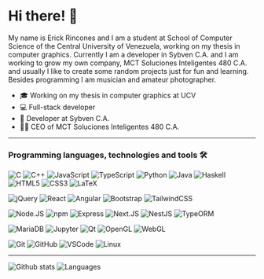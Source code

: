 # Hi there! :wave:

My name is Erick Rincones and I am a student at School of Computer Science
of the Central University of Venezuela, working on my thesis in computer
graphics. Currently I am a developer in Sybven C.A. and I am working to grow my
own company, MCT Soluciones Inteligentes 480 C.A. and usually I
like to create some random projects just for fun and learning. Besides
programming I am musician and amateur photographer.

- :mortar_board: Working on my thesis in computer graphics at UCV
- :computer: Full-stack developer
- :office: Developer at Sybven C.A.
- :office_worker: CEO of MCT Soluciones Inteligentes 480 C.A.

---

### Programming languages, technologies and tools :hammer_and_wrench:

![C](https://img.shields.io/badge/-C-informational?logo=c&style=social)
![C++](https://img.shields.io/badge/-C%2B%2B-informational?logo=cplusplus&style=social)
![JavaScript](https://img.shields.io/badge/-JavaScript-informational?logo=javascript&style=social)
![TypeScript](https://img.shields.io/badge/-TypeScript-informational?logo=typescript&style=social)
![Python](https://img.shields.io/badge/-Python-informational?logo=Python&style=social)
![Java](https://img.shields.io/badge/-Java-informational?logo=openjdk&style=social)
![Haskell](https://img.shields.io/badge/-Haskell-informational?logo=haskell&style=social)
![HTML5](https://img.shields.io/badge/-HTML5-informational?logo=html5&style=social)
![CSS3](https://img.shields.io/badge/-CSS3-informational?logo=css3&style=social)
![LaTeX](https://img.shields.io/badge/-LaTeX-informational?logo=latex&style=social)

![jQuery](https://img.shields.io/badge/-jQuery-informational?logo=jquery&style=social)
![React](https://img.shields.io/badge/-React-informational?logo=react&style=social)
![Angular](https://img.shields.io/badge/-Angular-informational?logo=angular&style=social)
![Bootstrap](https://img.shields.io/badge/-Bootstrap-informational?logo=bootstrap&style=social)
![TailwindCSS](https://img.shields.io/badge/-TailwindCSS-informational?logo=tailwindcss&style=social)

![Node.JS](https://img.shields.io/badge/-Node.JS-informational?logo=node.js&style=social)
![npm](https://img.shields.io/badge/-npm-informational?logo=npm&style=social)
![Express](https://img.shields.io/badge/-Express-informational?logo=express&style=social)
![Next.JS](https://img.shields.io/badge/-Next.JS-informational?logo=next.js&style=social)
![NestJS](https://img.shields.io/badge/-NestJS-informational?logo=nestjs&style=social)
![TypeORM](https://img.shields.io/badge/--informational?label=TypeORM&style=social)

![MariaDB](https://img.shields.io/badge/-MariaDB-informational?logo=mariadb&style=social)
![Jupyter](https://img.shields.io/badge/-Jupyter-informational?logo=jupyter&style=social)
![Qt](https://img.shields.io/badge/-Qt-informational?logo=qt&style=social)
![OpenGL](https://img.shields.io/badge/-OpenGL-informational?logo=opengl&style=social)
![WebGL](https://img.shields.io/badge/-WebGL-informational?logo=webgl&style=social)

![Git](https://img.shields.io/badge/-Git-informational?logo=git&style=social)
![GitHub](https://img.shields.io/badge/-GitHub-informational?logo=github&style=social)
![VSCode](https://img.shields.io/badge/-VSCode-informational?logo=visualstudiocode&style=social)
![Linux](https://img.shields.io/badge/-Linux-informational?logo=linux&style=social)

---

![Github stats](https://github-readme-stats.vercel.app/api?username=erincones&show_icons=true&count_private=true&include_all_commits=true&hide=prs,contribs)
![Languages](https://github-readme-stats.vercel.app/api/top-langs/?username=erincones&langs_count=8&layout=compact)
